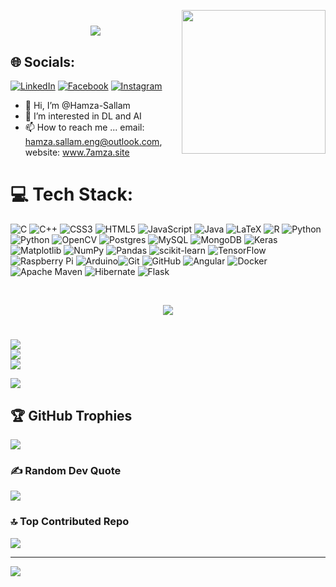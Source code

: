 

<img align='right' src="https://media.giphy.com/media/M9gbBd9nbDrOTu1Mqx/giphy.gif" width="230"></a>

<h1 align="center">
  <a href="https://git.io/typing-svg">
    <img src="https://readme-typing-svg.herokuapp.com/?lines=Hello,+There!+👋;This+is+Hamza+Sallam....;Welcome+to+my+GitHub!&center=true&size=30">
  </a>
</h1>


## 🌐 Socials:
[![LinkedIn](https://img.shields.io/badge/LinkedIn-%230077B5.svg?logo=linkedin&logoColor=white)](https://linkedin.com/in/hamza-sallam) [![Facebook](https://img.shields.io/badge/Facebook-%231877F2.svg?logo=Facebook&logoColor=white)](https://facebook.com/hamza.sallam.31) [![Instagram](https://img.shields.io/badge/Instagram-%23E4405F.svg?logo=Instagram&logoColor=white)](https://instagram.com/hamzasallam._) 

- 👋 Hi, I’m @Hamza-Sallam
- 👀 I’m interested in DL and AI 
- 📫 How to reach me ... email: hamza.sallam.eng@outlook.com, website: www.7amza.site


# 💻 Tech Stack:
![C](https://img.shields.io/badge/c-%2300599C.svg?style=for-the-badge&logo=c&logoColor=white) ![C++](https://img.shields.io/badge/c++-%2300599C.svg?style=for-the-badge&logo=c%2B%2B&logoColor=white) ![CSS3](https://img.shields.io/badge/css3-%231572B6.svg?style=for-the-badge&logo=css3&logoColor=white) ![HTML5](https://img.shields.io/badge/html5-%23E34F26.svg?style=for-the-badge&logo=html5&logoColor=white) ![JavaScript](https://img.shields.io/badge/javascript-%23323330.svg?style=for-the-badge&logo=javascript&logoColor=%23F7DF1E) ![Java](https://img.shields.io/badge/java-%23ED8B00.svg?style=for-the-badge&logo=openjdk&logoColor=white) ![LaTeX](https://img.shields.io/badge/latex-%23008080.svg?style=for-the-badge&logo=latex&logoColor=white) ![R](https://img.shields.io/badge/r-%23276DC3.svg?style=for-the-badge&logo=r&logoColor=white) ![Python](https://img.shields.io/badge/python-3670A0?style=for-the-badge&logo=python&logoColor=ffdd54) ![Python](https://img.shields.io/badge/python-3670A0?style=for-the-badge&logo=python&logoColor=ffdd54) ![OpenCV](https://img.shields.io/badge/opencv-%23white.svg?style=for-the-badge&logo=opencv&logoColor=white) ![Postgres](https://img.shields.io/badge/postgres-%23316192.svg?style=for-the-badge&logo=postgresql&logoColor=white) ![MySQL](https://img.shields.io/badge/mysql-4479A1.svg?style=for-the-badge&logo=mysql&logoColor=white) ![MongoDB](https://img.shields.io/badge/MongoDB-%234ea94b.svg?style=for-the-badge&logo=mongodb&logoColor=white) ![Keras](https://img.shields.io/badge/Keras-%23D00000.svg?style=for-the-badge&logo=Keras&logoColor=white) ![Matplotlib](https://img.shields.io/badge/Matplotlib-%23ffffff.svg?style=for-the-badge&logo=Matplotlib&logoColor=black) ![NumPy](https://img.shields.io/badge/numpy-%23013243.svg?style=for-the-badge&logo=numpy&logoColor=white) ![Pandas](https://img.shields.io/badge/pandas-%23150458.svg?style=for-the-badge&logo=pandas&logoColor=white) ![scikit-learn](https://img.shields.io/badge/scikit--learn-%23F7931E.svg?style=for-the-badge&logo=scikit-learn&logoColor=white) ![TensorFlow](https://img.shields.io/badge/TensorFlow-%23FF6F00.svg?style=for-the-badge&logo=TensorFlow&logoColor=white) ![Raspberry Pi](https://img.shields.io/badge/-RaspberryPi-C51A4A?style=for-the-badge&logo=Raspberry-Pi) ![Arduino](https://img.shields.io/badge/-Arduino-00979D?style=for-the-badge&logo=Arduino&logoColor=white)![Git](https://img.shields.io/badge/git-%23F05033.svg?style=for-the-badge&logo=git&logoColor=white) ![GitHub](https://img.shields.io/badge/github-%23121011.svg?style=for-the-badge&logo=github&logoColor=white) ![Angular](https://img.shields.io/badge/angular-%23DD0031.svg?style=for-the-badge&logo=angular&logoColor=white) ![Docker](https://img.shields.io/badge/docker-%230db7ed.svg?style=for-the-badge&logo=docker&logoColor=white) ![Apache Maven](https://img.shields.io/badge/Apache%20Maven-C71A36?style=for-the-badge&logo=Apache%20Maven&logoColor=white) ![Hibernate](https://img.shields.io/badge/Hibernate-59666C?style=for-the-badge&logo=Hibernate&logoColor=white) ![Flask](https://img.shields.io/badge/flask-%23000.svg?style=for-the-badge&logo=flask&logoColor=white)

<br/>
  <p align="center">
<img src="https://i.imgur.com/YCw47Dm.gif">
  </p>
  
# 
![](https://github-readme-stats.vercel.app/api?username=Hamza-SALLAM&theme=dark&hide_border=false&include_all_commits=true&count_private=false)<br/>
![](https://github-readme-streak-stats.herokuapp.com/?user=Hamza-SALLAM&theme=dark&hide_border=false)<br/>
![](https://github-readme-stats.vercel.app/api/top-langs/?username=Hamza-SALLAM&theme=dark&hide_border=false&include_all_commits=true&count_private=false&layout=compact)

<div align="left">
	<img src="https://cdn.jsdelivr.net/gh/holic-x/holic-x/assets/github-contribution-grid-snake.svg" />
</div>

## 🏆 GitHub Trophies
![](https://github-profile-trophy.vercel.app/?username=Hamza-SALLAM&theme=radical&no-frame=false&no-bg=true&margin-w=4)

### ✍️ Random Dev Quote
![](https://quotes-github-readme.vercel.app/api?type=horizontal&theme=radical)

### 🔝 Top Contributed Repo
![](https://github-contributor-stats.vercel.app/api?username=Hamza-SALLAM&limit=5&theme=dark&combine_all_yearly_contributions=true)

---
[![](https://visitcount.itsvg.in/api?id=hamza-sallam&icon=10&color=9)](https://visitcount.itsvg.in)

<!-- Proudly created with GPRM ( https://gprm.itsvg.in ) -->
